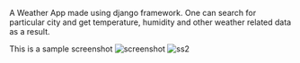 A Weather App made using django framework. 
One can search for particular city and get temperature, humidity and other weather related data as a result.


This is a sample screenshot
![screenshot](https://user-images.githubusercontent.com/56473466/153475716-a7cc6aef-8ec5-4f07-bd4c-f85089965659.JPG)
![ss2](https://user-images.githubusercontent.com/56473466/153476953-0f32162e-3dfb-4dbc-af00-10b2e2915667.JPG)
